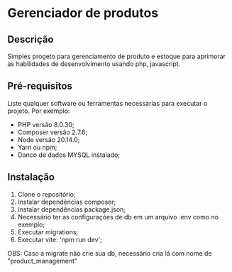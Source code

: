 # Gerenciador de produtos

## Descrição

Simples progeto para gerenciamento de produto e estoque para aprimorar as habilidades de desenvolvimento usando php, javascript.

## Pré-requisitos

Liste qualquer software ou ferramentas necessárias para executar o projeto. Por exemplo:

- PHP versão 8.0.30;
- Composer versão 2.7.6;
- Node versão 20.14.0;
- Yarn ou npm;
- Danco de dados MYSQL instalado;

## Instalação

1. Clone o repositório;
2. Instalar dependências composer;
3. Instalar dependências package.json;
4. Necessário ter as configurações de db em um arquivo .env como no exemplo;
5. Executar migrations;
6. Executar vite: 'npm run dev';

OBS: Caso a migrate não crie sua db, necessário cria lá com nome de "product_management"
